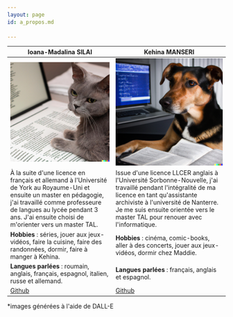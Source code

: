 ```yaml
---
layout: page
id: a_propos.md

---
```


| Ioana-Madalina SILAI                         | Kehina MANSERI                            |
| ----------------------------------- | ----------------------------------- |
| ![Maddie](maddie.png) | ![Kehina](kehina.png) |
| À la suite d'une licence en français et allemand à l'Université de York au Royaume-Uni et ensuite un master en pédagogie, j'ai travaillé comme professeure de langues au lycée pendant 3 ans. J'ai ensuite choisi de m'orienter vers un master TAL. | Issue d'une licence LLCER anglais à l'Université Sorbonne-Nouvelle, j'ai travaillé pendant l'intégralité de ma licence en tant qu'assistante archiviste à l'université de Nanterre. Je me suis ensuite orientée vers le master TAL pour renouer avec l'informatique.   |
|**Hobbies** : séries, jouer aux jeux-vidéos, faire la cuisine, faire des randonnées, dormir, faire à manger à Kehina.   | **Hobbies** : cinéma, comic-books, aller à des concerts, jouer aux jeux-vidéos, dormir chez Maddie. |
|**Langues parlées** : roumain, anglais, français, espagnol, italien, russe et allemand. |**Langues parlées** : français, anglais et espagnol.  |
| [Github](https://github.com/ims510) | [Github](https://github.com/KehinaleK) |

*images générées à l'aide de DALL-E